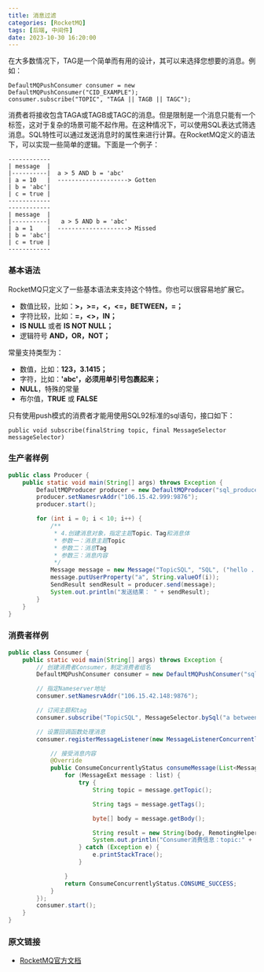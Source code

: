 ```yaml
---
title: 消息过滤
categories: [RocketMQ]
tags: [后端, 中间件]
date: 2023-10-30 16:20:00
---
```



在大多数情况下，TAG是一个简单而有用的设计，其可以来选择您想要的消息。例如：

```
DefaultMQPushConsumer consumer = new DefaultMQPushConsumer("CID_EXAMPLE");
consumer.subscribe("TOPIC", "TAGA || TAGB || TAGC");
```

消费者将接收包含TAGA或TAGB或TAGC的消息。但是限制是一个消息只能有一个标签，这对于复杂的场景可能不起作用。在这种情况下，可以使用SQL表达式筛选消息。SQL特性可以通过发送消息时的属性来进行计算。在RocketMQ定义的语法下，可以实现一些简单的逻辑。下面是一个例子：

```
------------
| message  |
|----------|  a > 5 AND b = 'abc'
| a = 10   |  --------------------> Gotten
| b = 'abc'|
| c = true |
------------
------------
| message  |
|----------|   a > 5 AND b = 'abc'
| a = 1    |  --------------------> Missed
| b = 'abc'|
| c = true |
------------
```

### 基本语法

RocketMQ只定义了一些基本语法来支持这个特性。你也可以很容易地扩展它。

- 数值比较，比如：**>，>=，<，<=，BETWEEN，=；**
- 字符比较，比如：**=，<>，IN；**
- **IS NULL** 或者 **IS NOT NULL；**
- 逻辑符号 **AND，OR，NOT；**

常量支持类型为：

- 数值，比如：**123，3.1415；**
- 字符，比如：**'abc'，必须用单引号包裹起来；**
- **NULL**，特殊的常量
- 布尔值，**TRUE** 或 **FALSE**

只有使用push模式的消费者才能用使用SQL92标准的sql语句，接口如下：

```
public void subscribe(finalString topic, final MessageSelector messageSelector)
```

### 生产者样例

```java
public class Producer {
    public static void main(String[] args) throws Exception {
        DefaultMQProducer producer = new DefaultMQProducer("sql_producer_group");
        producer.setNamesrvAddr("106.15.42.999:9876");
        producer.start();

        for (int i = 0; i < 10; i++) {
            /**
             * 4.创建消息对象，指定主题Topic、Tag和消息体
             * 参数一：消息主题Topic
             * 参数二：消息Tag
             * 参数三：消息内容
             */
            Message message = new Message("TopicSQL", "SQL", ("hello .... " + i).getBytes(StandardCharsets.UTF_8));
            message.putUserProperty("a", String.valueOf(i));
            SendResult sendResult = producer.send(message);
            System.out.println("发送结果： " + sendResult);
        }
    }
}
```

### 消费者样例

```java
public class Consumer {
    public static void main(String[] args) throws Exception {
        // 创建消费者Consumer，制定消费者组名
        DefaultMQPushConsumer consumer = new DefaultMQPushConsumer("sql_consumer_group");

        // 指定Nameserver地址
        consumer.setNamesrvAddr("106.15.42.148:9876");

        // 订阅主题和tag
        consumer.subscribe("TopicSQL", MessageSelector.bySql("a between 0 and 3"));

        // 设置回调函数处理消息
        consumer.registerMessageListener(new MessageListenerConcurrently() {

            // 接受消息内容   
            @Override
            public ConsumeConcurrentlyStatus consumeMessage(List<MessageExt> list, ConsumeConcurrentlyContext consumeConcurrentlyContext) {
                for (MessageExt message : list) {
                    try {
                        String topic = message.getTopic();

                        String tags = message.getTags();

                        byte[] body = message.getBody();

                        String result = new String(body, RemotingHelper.DEFAULT_CHARSET);
                        System.out.println("Consumer消费信息：topic:" + topic + ",tags:" + tags + ",result：" + result);
                    } catch (Exception e) {
                        e.printStackTrace();
                    }

                }
                return ConsumeConcurrentlyStatus.CONSUME_SUCCESS;
            }
        });
        consumer.start();
    }
}
```

### 原文链接

- [RocketMQ官方文档](https://github.com/apache/rocketmq/blob/master/docs/cn/RocketMQ_Example.md)

